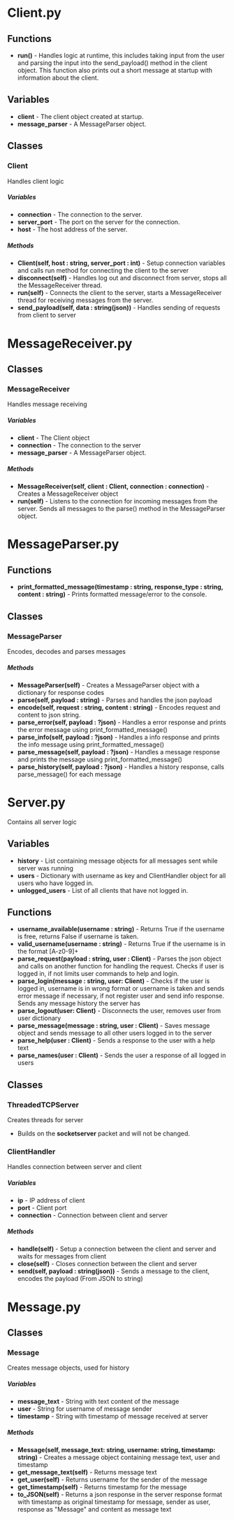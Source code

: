 # Client.py

## Functions

* **run()** - Handles logic at runtime, this includes taking input from the user and parsing the input into the send_payload() method in the client object. This function also prints out a short message at startup with information about the client.

## Variables

* **client** - The client object created at startup. 
* **message_parser** - A MessageParser object.

## Classes

### Client

Handles client logic

##### Variables

* **connection** - The connection to the server.
* **server_port** - The port on the server for the connection.
* **host** - The host address of the server.

##### Methods

* **Client(self, host : string, server_port : int)** - Setup connection variables and calls run method for connecting the client to the server
* **disconnect(self)** - Handles log out and disconnect from server, stops all the MessageReceiver thread.
* **run(self)** - Connects the client to the server, starts a MessageReceiver thread for receiving messages from the server. 
* **send\_payload(self, data : string(json))** - Handles sending of requests from client to server

# MessageReceiver.py

## Classes

### MessageReceiver

Handles message receiving

##### Variables

* **client** - The Client object
* **connection** - The connection to the server
* **message_parser** - A MessageParser object.

##### Methods

* **MessageReceiver(self, client : Client, connection : connection)** - Creates a MessageReceiver object
* **run(self)** - Listens to the connection for incoming messages from the server. Sends all messages to the parse() method in the MessageParser object. 

# MessageParser.py

## Functions

* **print\_formatted\_message(timestamp : string, response_type : string, content : string)** - Prints formatted message/error to the console.

## Classes

### MessageParser

Encodes, decodes and parses messages

##### Methods

* **MessageParser(self)** - Creates a MessageParser object with a dictionary for response codes
* **parse(self, payload : string)** - Parses and handles the json payload
* **encode(self, request : string, content : string)** - Encodes request and content to json string.
* **parse_error(self, payload : ?json)** - Handles a error response and prints the error message using print\_formatted\_message()
* **parse_info(self, payload : ?json)** - Handles a info response and prints the info message using print\_formatted\_message()
* **parse_message(self, payload : ?json)** - Handles a message response and prints the message using print\_formatted\_message()
* **parse_history(self, payload : ?json)** - Handles a history response, calls parse_message() for each message

# Server.py

Contains all server logic

## Variables

* **history** - List containing message objects for all messages sent while server was running
* **users** - Dictionary with username as key and ClientHandler object for all users who have logged in.
* **unlogged_users** - List of all clients that have not logged in.

## Functions

* **username_available(username : string)** - Returns True if the username is free, returns False if username is taken. 
* **valid_username(username : string)** - Returns True if the username is in the format [A-z0-9]+
* **parse_request(payload : string, user : Client)** - Parses the json object and calls on another function for handling the request. Checks if user is logged in, if not limits user commands to help and login.
* **parse_login(message : string, user: Client)** - Checks if the user is logged in, username is in wrong format or username is taken and sends error message if necessary, if not register user and send info response. Sends any message history the server has
* **parse_logout(user: Client)** - Disconnects the user, removes user from user dictionary
* **parse_message(message : string, user : Client)** - Saves message object and sends message to all other users logged in to the server
* **parse_help(user : Client)** - Sends a response to the user with a help text
* **parse_names(user : Client)** - Sends the user a response of all logged in users

## Classes

### ThreadedTCPServer

Creates threads for server

* Builds on the **socketserver** packet and will not be changed.

### ClientHandler

Handles connection between server and client

##### Variables

* **ip** - IP address of client
* **port** - Client port
* **connection** - Connection between client and server

##### Methods

* **handle(self)** - Setup a connection between the client and server and waits for messages from client
* **close(self)** - Closes connection between the client and server
* **send(self, payload : string(json))** - Sends a message to the client, encodes the payload (From JSON to string)

# Message.py

## Classes

### Message

Creates message objects, used for history

##### Variables

* **message\_text** - String with text content of the message
* **user** - String for username of message sender
* **timestamp** - String with timestamp of message received at server

##### Methods

* **Message(self, message\_text: string, username: string, timestamp: string)** - Creates a message object containing message text, user and timestamp
* **get\_message\_text(self)** - Returns message text
* **get\_user(self)** - Returns username for the sender of the message
* **get\_timestamp(self)** - Returns timestamp for the message
* **to_JSON(self)** - Returns a json response in the server response format with timestamp as original timestamp for message, sender as user, response as "Message" and content as message text